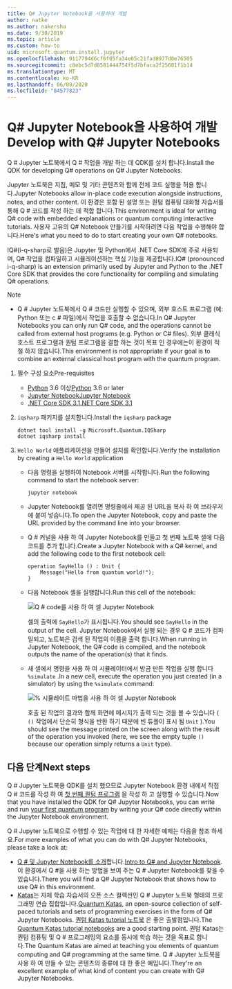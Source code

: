 ```yaml
---
title: Q# Jupyter Notebook을 사용하여 개발
author: natke
ms.author: nakersha
ms.date: 9/30/2019
ms.topic: article
ms.custom: how-to
uid: microsoft.quantum.install.jupyter
ms.openlocfilehash: 9117794d6cf6f05fa34e05c21fad8977d0e76505
ms.sourcegitcommit: c8ebc5d7d8581444754f5d7bfaca2f25601f1b14
ms.translationtype: MT
ms.contentlocale: ko-KR
ms.lasthandoff: 06/09/2020
ms.locfileid: "84577823"
---
```

# <a name="develop-with-q-jupyter-notebooks"></a><span data-ttu-id="590c4-102">Q# Jupyter Notebook을 사용하여 개발</span><span class="sxs-lookup"><span data-stu-id="590c4-102">Develop with Q# Jupyter Notebooks</span></span>

<span data-ttu-id="590c4-103">Q # Jupyter 노트북에서 Q # 작업을 개발 하는 데 QDK를 설치 합니다.</span><span class="sxs-lookup"><span data-stu-id="590c4-103">Install the QDK for developing Q# operations on Q# Jupyter Notebooks.</span></span>

<span data-ttu-id="590c4-104">Jupyter 노트북은 지침, 메모 및 기타 콘텐츠와 함께 전체 코드 실행을 허용 합니다.</span><span class="sxs-lookup"><span data-stu-id="590c4-104">Jupyter Notebooks allow in-place code execution alongside instructions, notes, and other content.</span></span> <span data-ttu-id="590c4-105">이 환경은 포함 된 설명 또는 퀀텀 컴퓨팅 대화형 자습서를 통해 Q # 코드를 작성 하는 데 적합 합니다.</span><span class="sxs-lookup"><span data-stu-id="590c4-105">This environment is ideal for writing Q# code with embedded explanations or quantum computing interactive tutorials.</span></span> <span data-ttu-id="590c4-106">사용자 고유의 Q# Notebook 만들기를 시작하려면 다음 작업을 수행해야 합니다.</span><span class="sxs-lookup"><span data-stu-id="590c4-106">Here's what you need to do to start creating your own Q# notebooks.</span></span>

<span data-ttu-id="590c4-107">IQ#(i-q-sharp로 발음)은 Jupyter 및 Python에서 .NET Core SDK에 주로 사용되며, Q# 작업을 컴파일하고 시뮬레이션하는 핵심 기능을 제공합니다.</span><span class="sxs-lookup"><span data-stu-id="590c4-107">IQ# (pronounced i-q-sharp) is an extension primarily used by Jupyter and Python to the .NET Core SDK that provides the core functionality for compiling and simulating Q# operations.</span></span>

> [!NOTE]
> * <span data-ttu-id="590c4-108">Q # Jupyter 노트북에서 Q # 코드만 실행할 수 있으며, 외부 호스트 프로그램 (예: Python 또는 c # 파일)에서 작업을 호출할 수 없습니다.</span><span class="sxs-lookup"><span data-stu-id="590c4-108">In Q# Jupyter Notebooks you can only run Q# code, and the operations cannot be called from external host programs (e.g. Python or C# files).</span></span> <span data-ttu-id="590c4-109">외부 클래식 호스트 프로그램과 퀀텀 프로그램을 결합 하는 것이 목표 인 경우에는이 환경이 적절 하지 않습니다.</span><span class="sxs-lookup"><span data-stu-id="590c4-109">This environment is not appropriate if your goal is to combine an external classical host program with the quantum program.</span></span>

1. <span data-ttu-id="590c4-110">필수 구성 요소</span><span class="sxs-lookup"><span data-stu-id="590c4-110">Pre-requisites</span></span>

    - <span data-ttu-id="590c4-111">[Python](https://www.python.org/downloads/) 3.6 이상</span><span class="sxs-lookup"><span data-stu-id="590c4-111">[Python](https://www.python.org/downloads/) 3.6 or later</span></span>
    - [<span data-ttu-id="590c4-112">Jupyter Notebook</span><span class="sxs-lookup"><span data-stu-id="590c4-112">Jupyter Notebook</span></span>](https://jupyter.readthedocs.io/en/latest/install.html)
    - [<span data-ttu-id="590c4-113">.NET Core SDK 3.1</span><span class="sxs-lookup"><span data-stu-id="590c4-113">.NET Core SDK 3.1</span></span>](https://dotnet.microsoft.com/download/dotnet-core/3.1)

1. <span data-ttu-id="590c4-114">`iqsharp` 패키지를 설치합니다.</span><span class="sxs-lookup"><span data-stu-id="590c4-114">Install the `iqsharp` package</span></span>

    ```dotnetcli
    dotnet tool install -g Microsoft.Quantum.IQSharp
    dotnet iqsharp install
    ```

1. <span data-ttu-id="590c4-115">`Hello World` 애플리케이션을 만들어 설치를 확인합니다.</span><span class="sxs-lookup"><span data-stu-id="590c4-115">Verify the installation by creating a `Hello World` application</span></span>

    - <span data-ttu-id="590c4-116">다음 명령을 실행하여 Notebook 서버를 시작합니다.</span><span class="sxs-lookup"><span data-stu-id="590c4-116">Run the following command to start the notebook server:</span></span>

        ```
        jupyter notebook
        ```

    - <span data-ttu-id="590c4-117">Jupyter Notebook를 열려면 명령줄에서 제공 된 URL을 복사 하 여 브라우저에 붙여 넣습니다.</span><span class="sxs-lookup"><span data-stu-id="590c4-117">To open the Jupyter Notebook, copy and paste the URL provided by the command line into your browser.</span></span>

    - <span data-ttu-id="590c4-118">Q # 커널을 사용 하 여 Jupyter Notebook를 만들고 첫 번째 노트북 셀에 다음 코드를 추가 합니다.</span><span class="sxs-lookup"><span data-stu-id="590c4-118">Create a Jupyter Notebook with a Q# kernel, and add the following code to the first notebook cell:</span></span>

        ```qsharp
        operation SayHello () : Unit {
            Message("Hello from quantum world!");
        }
        ```

    - <span data-ttu-id="590c4-119">다음 Notebook 셀을 실행합니다.</span><span class="sxs-lookup"><span data-stu-id="590c4-119">Run this cell of the notebook:</span></span>

        ![Q # code를 사용 하 여 셀 Jupyter Notebook](~/media/install-guide-jupyter.png)

        <span data-ttu-id="590c4-121">셀의 출력에 `SayHello`가 표시됩니다.</span><span class="sxs-lookup"><span data-stu-id="590c4-121">You should see `SayHello` in the output of the cell.</span></span> <span data-ttu-id="590c4-122">Jupyter Notebook에서 실행 되는 경우 Q # 코드가 컴파일되고, 노트북은 검색 된 작업의 이름을 출력 합니다.</span><span class="sxs-lookup"><span data-stu-id="590c4-122">When running in Jupyter Notebook, the Q# code is compiled, and the notebook outputs the name of the operation(s) that it finds.</span></span>


    - <span data-ttu-id="590c4-123">새 셀에서 명령을 사용 하 여 시뮬레이터에서 방금 만든 작업을 실행 합니다 `%simulate` .</span><span class="sxs-lookup"><span data-stu-id="590c4-123">In a new cell, execute the operation you just created (in a simulator) by using the `%simulate` command:</span></span>

        ![% 시뮬레이트 마법을 사용 하 여 셀 Jupyter Notebook](~/media/install-guide-jupyter-simulate.png)

        <span data-ttu-id="590c4-125">호출 된 작업의 결과와 함께 화면에 메시지가 출력 되는 것을 볼 수 있습니다 ( `()` 작업에서 단순히 형식을 반환 하기 때문에 빈 튜플이 표시 됨 `Unit` ).</span><span class="sxs-lookup"><span data-stu-id="590c4-125">You should see the message printed on the screen along with the result of the operation you invoked (here, we see the empty tuple `()` because our operation simply returns a `Unit` type).</span></span>

## <a name="next-steps"></a><span data-ttu-id="590c4-126">다음 단계</span><span class="sxs-lookup"><span data-stu-id="590c4-126">Next steps</span></span>

<span data-ttu-id="590c4-127">Q # Jupyter 노트북용 QDK를 설치 했으므로 Jupyter Notebook 환경 내에서 직접 Q # 코드를 작성 하 여 [첫 번째 퀀텀 프로그램](xref:microsoft.quantum.quickstarts.qrng) 을 작성 하 고 실행할 수 있습니다.</span><span class="sxs-lookup"><span data-stu-id="590c4-127">Now that you have installed the QDK for Q# Jupyter Notebooks, you can write and run [your first quantum program](xref:microsoft.quantum.quickstarts.qrng) by writing your Q# code directly within the Jupyter Notebook environment.</span></span>

<span data-ttu-id="590c4-128">Q # Jupyter 노트북으로 수행할 수 있는 작업에 대 한 자세한 예제는 다음을 참조 하세요.</span><span class="sxs-lookup"><span data-stu-id="590c4-128">For more examples of what you can do with Q# Jupyter Notebooks, please take a look at:</span></span>
- <span data-ttu-id="590c4-129">[Q # 및 Jupyter Notebook를 소개](https://docs.microsoft.com/samples/microsoft/quantum/intro-to-qsharp-jupyter/)합니다.</span><span class="sxs-lookup"><span data-stu-id="590c4-129">[Intro to Q# and Jupyter Notebook](https://docs.microsoft.com/samples/microsoft/quantum/intro-to-qsharp-jupyter/).</span></span> <span data-ttu-id="590c4-130">이 환경에서 Q #을 사용 하는 방법을 보여 주는 Q # Jupyter Notebook를 찾을 수 있습니다.</span><span class="sxs-lookup"><span data-stu-id="590c4-130">There you will find a Q# Jupyter Notebook that shows how to use Q# in this environment.</span></span>
- <span data-ttu-id="590c4-131">[Katas](xref:microsoft.quantum.overview.katas)는 자체 학습 자습서의 오픈 소스 컬렉션인 Q # Jupyter 노트북 형태의 프로그래밍 연습 집합입니다.</span><span class="sxs-lookup"><span data-stu-id="590c4-131">[Quantum Katas](xref:microsoft.quantum.overview.katas), an open-source collection of self-paced tutorials and sets of programming exercises in the form of Q# Jupyter Notebooks.</span></span> <span data-ttu-id="590c4-132">[퀀텀 Katas tutorial 노트북](https://github.com/microsoft/QuantumKatas#tutorial-topics) 은 좋은 출발점입니다.</span><span class="sxs-lookup"><span data-stu-id="590c4-132">The [Quantum Katas tutorial notebooks](https://github.com/microsoft/QuantumKatas#tutorial-topics) are a good starting point.</span></span> <span data-ttu-id="590c4-133">퀀텀 Katas는 퀀텀 컴퓨팅 및 Q # 프로그래밍의 요소를 동시에 학습 하는 것을 목표로 합니다.</span><span class="sxs-lookup"><span data-stu-id="590c4-133">The Quantum Katas are aimed at teaching you elements of quantum computing and Q# programming at the same time.</span></span> <span data-ttu-id="590c4-134">Q # Jupyter 노트북을 사용 하 여 만들 수 있는 콘텐츠의 종류에 대 한 좋은 예입니다.</span><span class="sxs-lookup"><span data-stu-id="590c4-134">They're an excellent example of what kind of content you can create with Q# Jupyter Notebooks.</span></span>
